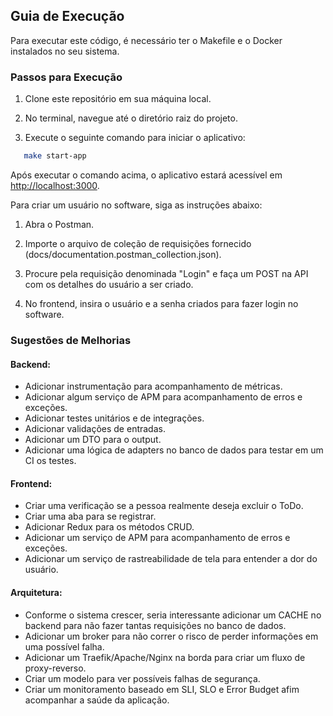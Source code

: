 ## Guia de Execução

Para executar este código, é necessário ter o Makefile e o Docker instalados no seu sistema.

### Passos para Execução

1. Clone este repositório em sua máquina local.

2. No terminal, navegue até o diretório raiz do projeto.

3. Execute o seguinte comando para iniciar o aplicativo:

```bash
   make start-app
```

Após executar o comando acima, o aplicativo estará acessível em [http://localhost:3000](http://localhost:3000).

Para criar um usuário no software, siga as instruções abaixo:

1. Abra o Postman.
   
2. Importe o arquivo de coleção de requisições fornecido (docs/documentation.postman_collection.json).

3. Procure pela requisição denominada "Login" e faça um POST na API com os detalhes do usuário a ser criado.

4. No frontend, insira o usuário e a senha criados para fazer login no software.

### Sugestões de Melhorias

#### Backend:

- Adicionar instrumentação para acompanhamento de métricas.
- Adicionar algum serviço de APM para acompanhamento de erros e exceções.
- Adicionar testes unitários e de integrações.
- Adicionar validações de entradas.
- Adicionar um DTO para o output.
- Adicionar uma lógica de adapters no banco de dados para testar em um CI os testes.

#### Frontend:

- Criar uma verificação se a pessoa realmente deseja excluir o ToDo.
- Criar uma aba para se registrar.
- Adicionar Redux para os métodos CRUD.
- Adicionar um serviço de APM para acompanhamento de erros e exceções.
- Adicionar um serviço de rastreabilidade de tela para entender a dor do usuário.

#### Arquitetura:

- Conforme o sistema crescer, seria interessante adicionar um CACHE no backend para não fazer tantas requisições no banco de dados.
- Adicionar um broker para não correr o risco de perder informações em uma possível falha.
- Adicionar um Traefik/Apache/Nginx na borda para criar um fluxo de proxy-reverso.
- Criar um modelo para ver possíveis falhas de segurança.
- Criar um monitoramento baseado em SLI, SLO e Error Budget afim acompanhar a saúde da aplicação.
